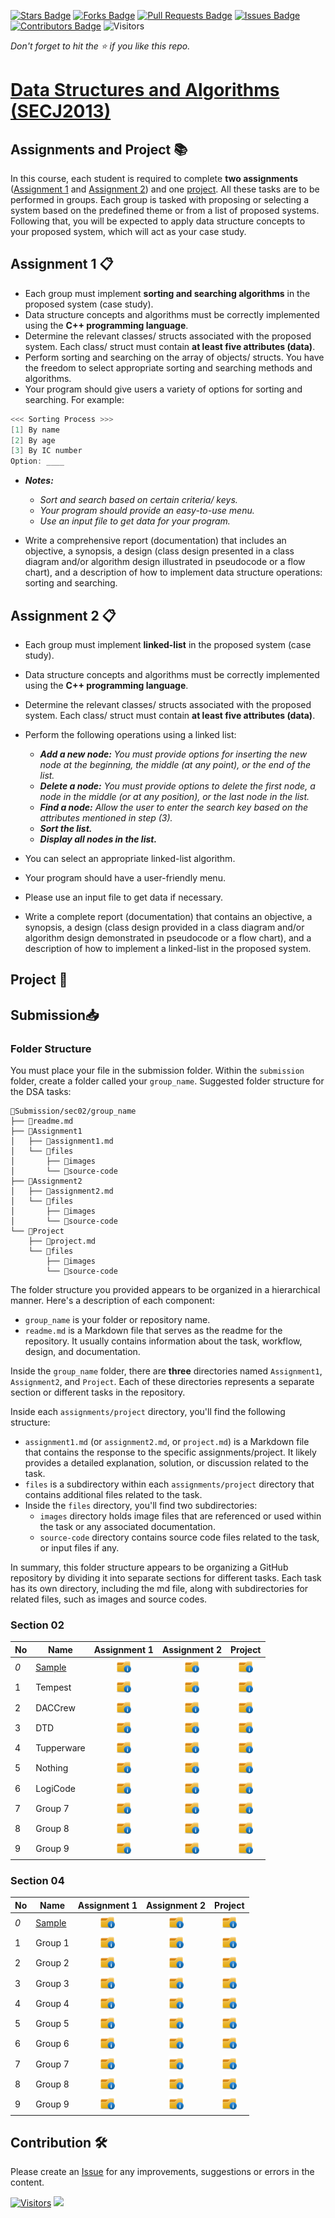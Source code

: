 [![Stars Badge](https://img.shields.io/github/stars/jjn7702/SECJ2013-DSA)](https://github.com/jjn7702/SECJ2013-DSA/stargazers)
[![Forks Badge](https://img.shields.io/github/forks/jjn7702/SECJ2013-DSA)](https://github.com/jjn7702/SECJ2013-DSA/network/members)
[![Pull Requests Badge](https://img.shields.io/github/issues-pr/jjn7702/SECJ2013-DSA)](https://github.com/jjn7702/SECJ2013-DSA/pulls)
[![Issues Badge](https://img.shields.io/github/issues/jjn7702/SECJ2013-DSA)](https://github.com/jjn7702/SECJ2013-DSA/issues)
[![Contributors Badge](https://img.shields.io/github/contributors/jjn7702/SECJ2013-DSA?color=2b9348)](https://github.com/jjn7702/SECJ2013-DSA/graphs/contributors)
![Visitors](https://api.visitorbadge.io/api/visitors?path=https%3A%2F%2Fgithub.com%2Fjjn7702%2FSECJ2013-DSA&labelColor=%23d9e3f0&countColor=%23697689&style=flat)

_Don't forget to hit the :star: if you like this repo._

# [Data Structures and Algorithms (SECJ2013)](/.)

## Assignments and Project 📚 

In this course, each student is required to complete **two assignments** ([Assignment 1](#assignment-1) and [Assignment 2](#assignment-2)) and one [project](#project). All these tasks are to be performed in groups. Each group is tasked with proposing or selecting a system based on the predefined theme or from a list of proposed systems. Following that, you will be expected to apply data structure concepts to your proposed system, which will act as your case study.

<a id="assignment-1"></a>
## Assignment 1 📋

- Each group must implement **sorting and searching algorithms** in the proposed system (case study).
- Data structure concepts and algorithms must be correctly implemented using the **C++ programming language**.
- Determine the relevant classes/ structs associated with the proposed system. Each class/ struct must contain **at least five attributes (data)**.
- Perform sorting and searching on the array of objects/ structs. You have the freedom to select appropriate sorting and searching methods and algorithms.
- Your program should give users a variety of options for sorting and searching. For example:
```cpp
<<< Sorting Process >>>
[1] By name
[2] By age
[3] By IC number
Option: ____
```
- **_Notes:_**
    - _Sort and search based on certain criteria/ keys._
    - _Your program should provide an easy-to-use menu._
    - _Use an input file to get data for your program._ 

- Write a comprehensive report (documentation) that includes an objective, a synopsis, a design (class design presented in a class diagram and/or algorithm design illustrated in pseudocode or a flow chart), and a description of how to implement data structure operations: sorting and searching.

<a id="assignment-2"></a>
## Assignment 2 📋
- Each group must implement **linked-list** in the proposed system (case study).
- Data structure concepts and algorithms must be correctly implemented using the **C++ programming language**.
- Determine the relevant classes/ structs associated with the proposed system. Each class/ struct must contain **at least five attributes (data)**.
- Perform the following operations using a linked list:
    - _**Add a new node:** You must provide options for inserting the new node at the beginning, the middle (at any point), or the end of the list._
    - _**Delete a node:** You must provide options to delete the first node, a node in the middle (or at any position), or the last node in the list._
    - _**Find a node:** Allow the user to enter the search key based on the attributes mentioned in step (3)._
    - _**Sort the list.**_
    - _**Display all nodes in the list.**_

- You can select an appropriate linked-list algorithm.
- Your program should have a user-friendly menu.
- Please use an input file to get data if necessary.
- Write a complete report (documentation) that contains an objective, a synopsis, a design (class design provided in a class diagram and/or algorithm design demonstrated in pseudocode or a flow chart), and a description of how to implement a linked-list in the proposed system.

<a id="project"></a>
## Project 📌

## Submission📥

### Folder Structure
You must place your file in the submission folder. Within the `submission` folder, create a folder called your  `group_name`. Suggested folder structure for the DSA tasks:

```
📁Submission/sec02/group_name
├── 📄readme.md
├── 📁Assignment1
│   ├── 📄assignment1.md
│   └── 📁files
│       ├── 📁images
│       └── 📁source-code
├── 📁Assignment2
│   ├── 📄assignment2.md
│   └── 📁files
│       ├── 📁images
│       └── 📁source-code
└── 📁Project
    ├── 📄project.md
    └── 📁files
        ├── 📁images
        └── 📁source-code
```
The folder structure you provided appears to be organized in a hierarchical manner. Here's a description of each component:

- `group_name` is your folder or repository name.
- `readme.md` is a Markdown file that serves as the readme for the repository. It usually contains information about the task, workflow, design, and documentation.

Inside the `group_name` folder, there are **three** directories named `Assignment1`, `Assignment2`, and `Project`. Each of these directories represents a separate section or different tasks in the repository.

Inside each `assignments/project` directory, you'll find the following structure:

- `assignment1.md` (or `assignment2.md`, or `project.md`) is a Markdown file that contains the response to the specific assignments/project. It likely provides a detailed explanation, solution, or discussion related to the task.
- `files` is a subdirectory within each `assignments/project` directory that contains additional files related to the task.
- Inside the `files` directory, you'll find two subdirectories:
  - `images` directory holds image files that are referenced or used within the task or any associated documentation.
  - `source-code` directory contains source code files related to the task, or input files if any.

In summary, this folder structure appears to be organizing a GitHub repository by dividing it into separate sections for different tasks. Each task has its own directory, including the md file, along with subdirectories for related files, such as images and source codes.

### Section 02

| No | Name | Assignment 1 | Assignment 2 | Project |
| --- | --- | :---: | :---: | :---: |
| _0_ |[Sample](../Submission/sec04/sample/ass1/readme.md) | <a href="../Submission/sec04/sample/ass1/readme.md" ><img src="../images/folder.png" width="24px" height="24px" ></a> | <a href="group1" ><img src="../images/folder.png" width="24px" height="24px" ></a> | <a href="group1" ><img src="../images/folder.png" width="24px" height="24px" ></a> |
| 1 | Tempest | <a href="Tempest" ><img src="../images/folder.png" width="24px" height="24px" ></a> | <a href="group1" ><img src="../images/folder.png" width="24px" height="24px" ></a> | <a href="group1" ><img src="../images/folder.png" width="24px" height="24px" ></a> |
| 2 | DACCrew | <a href="DACCrew" ><img src="../images/folder.png" width="24px" height="24px" ></a> | <a href="group1" ><img src="../images/folder.png" width="24px" height="24px" ></a> | <a href="group1" ><img src="../images/folder.png" width="24px" height="24px" ></a> |
| 3 | DTD | <a href="DTD" ><img src="../images/folder.png" width="24px" height="24px" ></a> | <a href="group1" ><img src="../images/folder.png" width="24px" height="24px" ></a> | <a href="group1" ><img src="../images/folder.png" width="24px" height="24px" ></a> |
| 4 | Tupperware | <a href="Tupperware" ><img src="../images/folder.png" width="24px" height="24px" ></a> | <a href="group1" ><img src="../images/folder.png" width="24px" height="24px" ></a> | <a href="group1" ><img src="../images/folder.png" width="24px" height="24px" ></a> |
| 5 | Nothing | <a href="Nothing" ><img src="../images/folder.png" width="24px" height="24px" ></a> | <a href="group1" ><img src="../images/folder.png" width="24px" height="24px" ></a> | <a href="group1" ><img src="../images/folder.png" width="24px" height="24px" ></a> |
| 6 | LogiCode | <a href="LogiCode" ><img src="../images/folder.png" width="24px" height="24px" ></a> | <a href="group1" ><img src="../images/folder.png" width="24px" height="24px" ></a> | <a href="group1" ><img src="../images/folder.png" width="24px" height="24px" ></a> |
| 7 | Group 7 | <a href="group7" ><img src="../images/folder.png" width="24px" height="24px" ></a> | <a href="group1" ><img src="../images/folder.png" width="24px" height="24px" ></a> | <a href="group1" ><img src="../images/folder.png" width="24px" height="24px" ></a> |
| 8 | Group 8 | <a href="group8" ><img src="../images/folder.png" width="24px" height="24px" ></a> | <a href="group1" ><img src="../images/folder.png" width="24px" height="24px" ></a> | <a href="group1" ><img src="../images/folder.png" width="24px" height="24px" ></a> |
| 9 | Group 9 | <a href="group9" ><img src="../images/folder.png" width="24px" height="24px" ></a> | <a href="group1" ><img src="../images/folder.png" width="24px" height="24px" ></a> | <a href="group1" ><img src="../images/folder.png" width="24px" height="24px" ></a> |

### Section 04

| No | Name | Assignment 1 | Assignment 2 | Project |
| --- | --- | :---: | :---: | :---: |
| _0_ |[Sample](../Submission/sec04/sample/ass1/readme.md) | <a href="../Submission/sec04/sample/ass1/readme.md" ><img src="../images/folder.png" width="24px" height="24px" ></a> | <a href="group1" ><img src="../images/folder.png" width="24px" height="24px" ></a> | <a href="group1" ><img src="../images/folder.png" width="24px" height="24px" ></a> |
| 1 | Group 1 | <a href="group1" ><img src="../images/folder.png" width="24px" height="24px" ></a> | <a href="group1" ><img src="../images/folder.png" width="24px" height="24px" ></a> | <a href="group1" ><img src="../images/folder.png" width="24px" height="24px" ></a> |
| 2 | Group 2 | <a href="group2" ><img src="../images/folder.png" width="24px" height="24px" ></a> | <a href="group1" ><img src="../images/folder.png" width="24px" height="24px" ></a> | <a href="group1" ><img src="../images/folder.png" width="24px" height="24px" ></a> |
| 3 | Group 3 | <a href="group3" ><img src="../images/folder.png" width="24px" height="24px" ></a> | <a href="group1" ><img src="../images/folder.png" width="24px" height="24px" ></a> | <a href="group1" ><img src="../images/folder.png" width="24px" height="24px" ></a> |
| 4 | Group 4 | <a href="group4" ><img src="../images/folder.png" width="24px" height="24px" ></a> | <a href="group1" ><img src="../images/folder.png" width="24px" height="24px" ></a> | <a href="group1" ><img src="../images/folder.png" width="24px" height="24px" ></a> |
| 5 | Group 5 | <a href="group5" ><img src="../images/folder.png" width="24px" height="24px" ></a> | <a href="group1" ><img src="../images/folder.png" width="24px" height="24px" ></a> | <a href="group1" ><img src="../images/folder.png" width="24px" height="24px" ></a> |
| 6 | Group 6 | <a href="group6" ><img src="../images/folder.png" width="24px" height="24px" ></a> | <a href="group1" ><img src="../images/folder.png" width="24px" height="24px" ></a> | <a href="group1" ><img src="../images/folder.png" width="24px" height="24px" ></a> |
| 7 | Group 7 | <a href="group7" ><img src="../images/folder.png" width="24px" height="24px" ></a> | <a href="group1" ><img src="../images/folder.png" width="24px" height="24px" ></a> | <a href="group1" ><img src="../images/folder.png" width="24px" height="24px" ></a> |
| 8 | Group 8 | <a href="group8" ><img src="../images/folder.png" width="24px" height="24px" ></a> | <a href="group1" ><img src="../images/folder.png" width="24px" height="24px" ></a> | <a href="group1" ><img src="../images/folder.png" width="24px" height="24px" ></a> |
| 9 | Group 9 | <a href="group9" ><img src="../images/folder.png" width="24px" height="24px" ></a> | <a href="group1" ><img src="../images/folder.png" width="24px" height="24px" ></a> | <a href="group1" ><img src="../images/folder.png" width="24px" height="24px" ></a> |

## Contribution 🛠️
Please create an [Issue](https://github.com/jjn7702/SECJ2013-DSA/issues) for any improvements, suggestions or errors in the content.

[![Visitors](https://api.visitorbadge.io/api/visitors?path=https%3A%2F%2Fgithub.com%2Fjjn7702&labelColor=%23697689&countColor=%23555555&style=plastic)](https://visitorbadge.io/status?path=https%3A%2F%2Fgithub.com%2Fjjn7702)
![](https://hit.yhype.me/github/profile?user_id=81284918)


